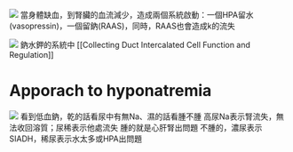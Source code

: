 ![](https://i.imgur.com/oKTgAkQ.png)
當身體缺血，到腎臟的血流減少，造成兩個系統啟動：一個HPA留水(vasopressin)，一個留鈉(RAAS)，同時，RAAS也會造成k的流失

![](https://i.imgur.com/fCp4eF8.png)
鈉水鉀的系統中
[[Collecting Duct Intercalated Cell Function and Regulation]]

# Apporach to hyponatremia
![](https://i.imgur.com/NLi9VkJ.png)
看到低血鈉，乾的話看尿中有無Na、濕的話看腫不腫
高尿Na表示腎流失，無法收回溶質；尿稀表示他處流失
腫的就是心肝腎出問題
不腫的，濃尿表示SIADH，稀尿表示水太多或HPA出問題